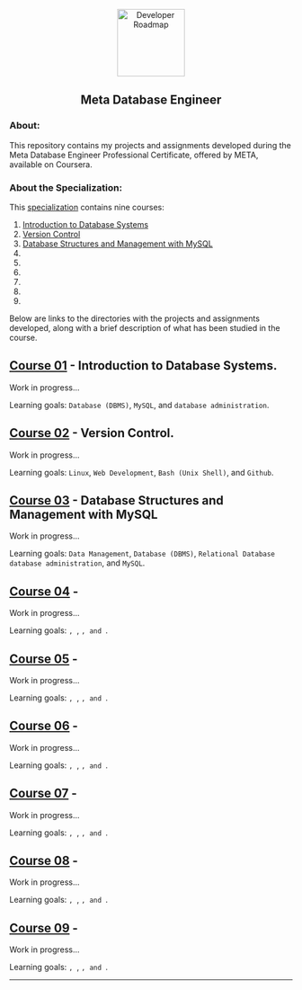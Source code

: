 <p align="center">
  <a href="https://github.com/marcoshsq/PythonPredictiveAnalytics">
    <img src="https://1000logos.net/wp-content/uploads/2021/10/logo-Meta.png" alt="Developer Roadmap" width="120" height="">
  </a>
</p>
  <h2 align="center">Meta Database Engineer</h2>
</div>

### About:

This repository contains my projects and assignments developed during the Meta Database Engineer Professional Certificate, offered by META, available on Coursera.

### About the Specialization:

This [specialization](https://www.coursera.org/professional-certificates/meta-database-engineer) contains nine courses:

1. [Introduction to Database Systems](https://www.coursera.org/learn/introduction-to-databases?specialization=meta-database-engineer)
2. [Version Control](coursera.org/learn/introduction-to-version-control?specialization=meta-database-engineer)
3. [Database Structures and Management with MySQL](https://www.coursera.org/learn/database-structures-and-management-with-mysql?specialization=meta-database-engineer)
4. []()
5. []()
6. []()
7. []()
8. []()
9. []()

Below are links to the directories with the projects and assignments developed, along with a brief description of what has been studied in the course.

## [Course 01]() - Introduction to Database Systems.

Work in progress...

Learning goals: ``Database (DBMS)``, ``MySQL``, and ``database administration``.

## [Course 02]() - Version Control.

Work in progress...

Learning goals: ``Linux``, ``Web Development``, ``Bash (Unix Shell)``, and ``Github``.

## [Course 03]() - Database Structures and Management with MySQL

Work in progress...

Learning goals: ``Data Management``, ``Database (DBMS)``, ``Relational Database
database administration``, and ``MySQL``.

## [Course 04]() - 

Work in progress...

Learning goals: ````, ````, ````, and ````.

## [Course 05]() - 

Work in progress...

Learning goals: ````, ````, ````, and ````.

## [Course 06]() - 

Work in progress...

Learning goals: ````, ````, ````, and ````.

## [Course 07]() - 

Work in progress...

Learning goals: ````, ````, ````, and ````.

## [Course 08]() - 

Work in progress...

Learning goals: ````, ````, ````, and ````.

## [Course 09]() - 

Work in progress...

Learning goals: ````, ````, ````, and ````.

---
